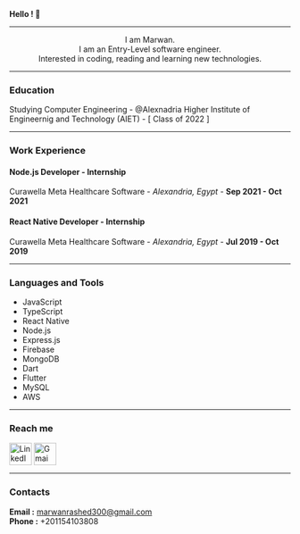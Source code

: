 
<b align="center">
  Hello ! 👋
</b>

---

<p align="center">
I am Marwan.</br>
I am an Entry-Level software engineer.</br>
Interested in coding, reading and learning new technologies.</br>
</p>

---

### Education
Studying Computer Engineering - @Alexnadria Higher Institute of Engineernig and Technology (AIET) - [ Class of 2022 ]

---
### Work Experience

#### Node.js Developer - Internship
Curawella Meta Healthcare Software - *Alexandria, Egypt* - **Sep 2021 - Oct 2021**

#### React Native Developer - Internship
Curawella Meta Healthcare Software - *Alexandria, Egypt* - **Jul 2019 - Oct 2019**

---
### Languages and Tools
- JavaScript
- TypeScript
- React Native
- Node.js
- Express.js
- Firebase
- MongoDB
- Dart
- Flutter
- MySQL
- AWS

---
### Reach me
<a href="https://www.linkedin.com/in/marwan-rashed-7a9215178/"><img align="center" src="https://icon-library.com/images/linkedin-icon-png-transparent-background/linkedin-icon-png-transparent-background-15.jpg" alt="LinkedIn profile" height="40" width="40" /></a>
<a href="https://twitter.com/MarwanRashed300"><img align="center" src="https://cdn-icons-png.flaticon.com/512/124/124021.png" alt="Gmai account" height="40" width="40" /></a>

---
### Contacts
<b>Email :</b> marwanrashed300@gmail.com</br>
<b>Phone :</b> +201154103808

